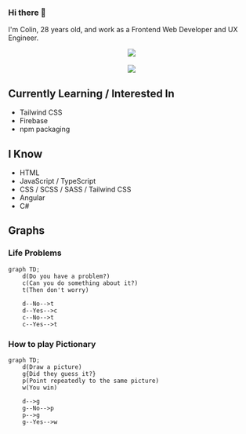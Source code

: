 ### Hi there 👋
I'm Colin, 28 years old, and work as a Frontend Web Developer and UX Engineer.

<div align="center">
  <img align="center" src="https://github-readme-stats.vercel.app/api?username=colfin-96&count_private=true&show_icons=true&include_all_commits=true&theme=radical">
  <br><br>
  <img align="center" src="https://github-readme-stats.vercel.app/api/top-langs/?username=colfin-96&layout=compact&theme=radical">
</div>

<!--
**colfin-96/colfin-96** is a ✨ _special_ ✨ repository because its `README.md` (this file) appears on your GitHub profile.

Here are some ideas to get you started:

- 🔭 I’m currently working on ...
- 🌱 I’m currently learning ...
- 👯 I’m looking to collaborate on ...
- 🤔 I’m looking for help with ...
- 💬 Ask me about ...
- 📫 How to reach me: ...
- 😄 Pronouns: ...
- ⚡ Fun fact: ...
-->

## Currently Learning / Interested In
- Tailwind CSS
- Firebase
- npm packaging

## I Know
- HTML
- JavaScript / TypeScript
- CSS / SCSS / SASS / Tailwind CSS
- Angular
- C#

## Graphs
### Life Problems
```mermaid
graph TD;
    d(Do you have a problem?)
    c(Can you do something about it?)
    t(Then don't worry)
    
    d--No-->t
    d--Yes-->c
    c--No-->t
    c--Yes-->t
```

### How to play Pictionary
```mermaid
graph TD;
    d(Draw a picture)
    g{Did they guess it?}
    p(Point repeatedly to the same picture)
    w(You win)
    
    d-->g
    g--No-->p
    p-->g
    g--Yes-->w
```
